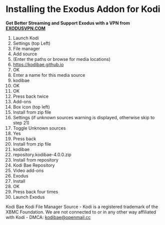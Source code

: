# Installing the Exodus Addon for Kodi

<b>Get Better Streaming and Support Exodus with a VPN from <a href="https://www.exodusvpn.com/">EXODUSVPN.COM</a></b>

1. Launch Kodi
2. Settings (top Left)
3. File manager
4. Add source
5. <None> (Enter the paths or browse for media locations)
6. https://kodibae.github.io
7. OK
8. Enter a name for this media source
9. kodibae
10. OK
11. OK
12. Press back twice
13. Add-ons
14. Box icon (top left)
15. Install from zip file
16. Settings (if unknown sources warning is displayed, otherwise skip to step 21)
17. Toggle Unknown sources
18. Yes
19. Press back
20. Install from zip file
21. kodibae
22. repository.kodibae-4.0.0.zip
23. Install from repository
24. Kodi Bae Repository
25. Video add-ons
26. Exodus
27. Install
28. OK
29. Press back four times
30. Launch Exodus

Kodi Bae Kodi File Manager Source - Kodi is a registered trademark of the XBMC Foundation. We are not connected to or in any other way affiliated with Kodi - DMCA: kodibae@openmail.cc
